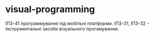 # visual-programming
ІПЗ-41 программування під мобільні платформи. ІПЗ-31, ІПЗ-32 - Інструментальні засоби візуального прогамування.
